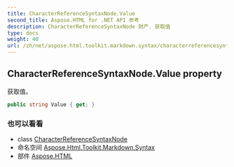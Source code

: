 ```yaml
---
title: CharacterReferenceSyntaxNode.Value
second_title: Aspose.HTML for .NET API 参考
description: CharacterReferenceSyntaxNode 财产. 获取值
type: docs
weight: 40
url: /zh/net/aspose.html.toolkit.markdown.syntax/characterreferencesyntaxnode/value/
---
```

## CharacterReferenceSyntaxNode.Value property

获取值。

```csharp
public string Value { get; }
```

### 也可以看看

* class [CharacterReferenceSyntaxNode](../)
* 命名空间 [Aspose.Html.Toolkit.Markdown.Syntax](../../characterreferencesyntaxnode/)
* 部件 [Aspose.HTML](../../../)


